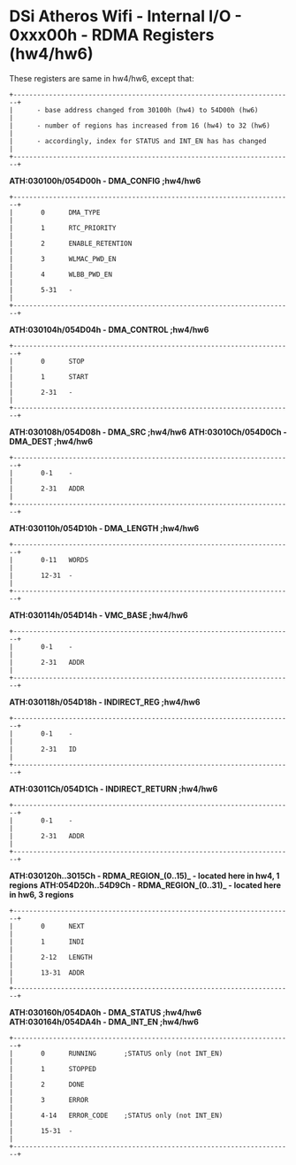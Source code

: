 # DSi Atheros Wifi - Internal I/O - 0xxx00h - RDMA Registers (hw4/hw6)


These registers are same in hw4/hw6, except that:

```
+-----------------------------------------------------------------------+
|      - base address changed from 30100h (hw4) to 54D00h (hw6)         |
|      - number of regions has increased from 16 (hw4) to 32 (hw6)      |
|      - accordingly, index for STATUS and INT_EN has has changed       |
+-----------------------------------------------------------------------+
```


**ATH:030100h/054D00h - DMA_CONFIG ;hw4/hw6**

```
+-----------------------------------------------------------------------+
|       0      DMA_TYPE                                                 |
|       1      RTC_PRIORITY                                             |
|       2      ENABLE_RETENTION                                         |
|       3      WLMAC_PWD_EN                                             |
|       4      WLBB_PWD_EN                                              |
|       5-31   -                                                        |
+-----------------------------------------------------------------------+
```


**ATH:030104h/054D04h - DMA_CONTROL ;hw4/hw6**

```
+-----------------------------------------------------------------------+
|       0      STOP                                                     |
|       1      START                                                    |
|       2-31   -                                                        |
+-----------------------------------------------------------------------+
```


**ATH:030108h/054D08h - DMA_SRC ;hw4/hw6**
**ATH:03010Ch/054D0Ch - DMA_DEST ;hw4/hw6**

```
+-----------------------------------------------------------------------+
|       0-1    -                                                        |
|       2-31   ADDR                                                     |
+-----------------------------------------------------------------------+
```


**ATH:030110h/054D10h - DMA_LENGTH ;hw4/hw6**

```
+-----------------------------------------------------------------------+
|       0-11   WORDS                                                    |
|       12-31  -                                                        |
+-----------------------------------------------------------------------+
```


**ATH:030114h/054D14h - VMC_BASE ;hw4/hw6**

```
+-----------------------------------------------------------------------+
|       0-1    -                                                        |
|       2-31   ADDR                                                     |
+-----------------------------------------------------------------------+
```


**ATH:030118h/054D18h - INDIRECT_REG ;hw4/hw6**

```
+-----------------------------------------------------------------------+
|       0-1    -                                                        |
|       2-31   ID                                                       |
+-----------------------------------------------------------------------+
```


**ATH:03011Ch/054D1Ch - INDIRECT_RETURN ;hw4/hw6**

```
+-----------------------------------------------------------------------+
|       0-1    -                                                        |
|       2-31   ADDR                                                     |
+-----------------------------------------------------------------------+
```


**ATH:030120h..3015Ch - RDMA_REGION\_(0..15)\_ - located here in hw4, 1
regions**
**ATH:054D20h..54D9Ch - RDMA_REGION\_(0..31)\_ - located here in hw6, 3
regions**

```
+-----------------------------------------------------------------------+
|       0      NEXT                                                     |
|       1      INDI                                                     |
|       2-12   LENGTH                                                   |
|       13-31  ADDR                                                     |
+-----------------------------------------------------------------------+
```


**ATH:030160h/054DA0h - DMA_STATUS ;hw4/hw6**
**ATH:030164h/054DA4h - DMA_INT_EN ;hw4/hw6**

```
+-----------------------------------------------------------------------+
|       0      RUNNING       ;STATUS only (not INT_EN)                  |
|       1      STOPPED                                                  |
|       2      DONE                                                     |
|       3      ERROR                                                    |
|       4-14   ERROR_CODE    ;STATUS only (not INT_EN)                  |
|       15-31  -                                                        |
+-----------------------------------------------------------------------+
```




